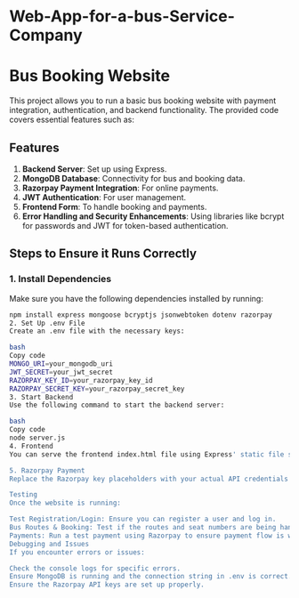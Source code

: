 # Web-App-for-a-bus-Service-Company
# Bus Booking Website

This project allows you to run a basic bus booking website with payment integration, authentication, and backend functionality. The provided code covers essential features such as:

## Features

1. **Backend Server**: Set up using Express.
2. **MongoDB Database**: Connectivity for bus and booking data.
3. **Razorpay Payment Integration**: For online payments.
4. **JWT Authentication**: For user management.
5. **Frontend Form**: To handle booking and payments.
6. **Error Handling and Security Enhancements**: Using libraries like bcrypt for passwords and JWT for token-based authentication.

## Steps to Ensure it Runs Correctly

### 1. Install Dependencies

Make sure you have the following dependencies installed by running:

```bash
npm install express mongoose bcryptjs jsonwebtoken dotenv razorpay
2. Set Up .env File
Create an .env file with the necessary keys:

bash
Copy code
MONGO_URI=your_mongodb_uri
JWT_SECRET=your_jwt_secret
RAZORPAY_KEY_ID=your_razorpay_key_id
RAZORPAY_SECRET_KEY=your_razorpay_secret_key
3. Start Backend
Use the following command to start the backend server:

bash
Copy code
node server.js
4. Frontend
You can serve the frontend index.html file using Express' static file serving functionality or use an additional tool like live server for local testing.

5. Razorpay Payment
Replace the Razorpay key placeholders with your actual API credentials from Razorpay. Test the payment gateway integration in test mode first.

Testing
Once the website is running:

Test Registration/Login: Ensure you can register a user and log in.
Bus Routes & Booking: Test if the routes and seat numbers are being handled correctly.
Payments: Run a test payment using Razorpay to ensure payment flow is working.
Debugging and Issues
If you encounter errors or issues:

Check the console logs for specific errors.
Ensure MongoDB is running and the connection string in .env is correct.
Ensure the Razorpay API keys are set up properly.
